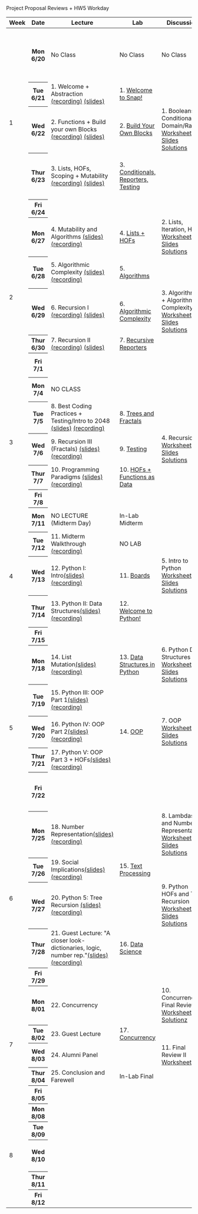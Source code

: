 <table class="table table-bordered schedule-table">
  <thead>
    <tr>
      <th class="center schedule-week-num">Week</th>
      <th>Date</th>
      <th>Lecture</th>
      <th>Lab</th>
      <th>Discussion</th>
      <th>Assignment</th>
    </tr>
  </thead>
  <tbody class="js-scheduleContent">
    <tr>
      <td rowspan=5>1</td> <!-- Week Number -->
      <!-- WEEK ONE------------------------------------------------------------ -->
      <th>Mon 6/20</th> <!-- Date -->
      <td>No Class</td> <!-- Lecture -->
      <td>No Class</td> <!-- Lab -->
      <td>No Class</td> <!-- Discussion -->
      <td>release <a href="https://www.gradescope.com/courses/404659/assignments/2107192/submissions/new">HW 0: Introduce Yourself and Syllabus Quiz</a> (due Thurs 6/23)</td> <!-- Assignment -->
    </tr>
    <tr>
      <th>Tue 6/21</th> <!-- Date -->
      <td>1. Welcome + Abstraction <a href="https://youtu.be/vqgdqUCU0AY">(recording)</a> <a href="https://docs.google.com/presentation/d/1ySmZlnVdc2sHoSZs1IWIT4t0NPsx5HLuvUEd85VgJ5c/edit?usp=sharing">(slides)</a></td> <!-- Lecture -->
      <td>1. <a href="https://cs10.org/bjc-r/topic/topic.html?topic=berkeley_bjc/intro_pair/1-introduction.topic&course=&novideo&noreading&noassignment">Welcome to Snap!</a></td> <!-- Lab -->
      <td></td> <!-- Discussion -->
      <td></td> <!-- Assignment -->
    </tr>
    <tr>
      <th>Wed 6/22 </th> <!-- Date -->
      <td>2. Functions + Build your own Blocks <a href="https://youtu.be/7aBX93awOuA">(recording)</a> <a href="https://docs.google.com/presentation/d/1Nv7wDxVOI4C5Et2-K-UNAxBqHMnzud7muP39tl0iqiA/edit?usp=sharing">(slides)</a></td> <!-- Lecture -->
      <td>2. <a href="https://cs10.org/bjc-r/topic/topic.html?topic=berkeley_bjc/intro_pair/2-loops-variables.topic&course=&novideo&noreading&noassignment">Build Your Own Blocks</a></td> <!-- Lab -->
      <td>1. Booleans, Conditionals, Domain/Range<br/>
      <a href="https://drive.google.com/file/d/1uVUsnNV9IpOFV356mY2GetOKUYLko_y8/view?usp=sharing">Worksheet</a><br/>
      <a href="https://docs.google.com/presentation/d/1J1DeaCF4PxwfL94Bo1YbxOPd29pZY5DrMMAaE-aPV-4/edit?usp=sharing">Slides</a><br/>
      <a href="https://drive.google.com/file/d/1a4WbkXI30o8dj-gKdPTmsQ4u1XVfVvnJ/view?usp=sharing">Solutions</a></td> <!-- Discussion -->
      <td>HW 1: Wordmatch due(6/27)<br/>
      <a href="https://cs10.org/su22/assignment/?https://docs.google.com/document/d/e/2PACX-1vQTzZytQuk8UaeSgzQRn1rXgCFnjXiQqIPCTrzgmQe175dM1CgNzr5nyz6KBaokAHV574V-nuARPE3q/pub">HW 1 Specs</a></td> <!-- Assignment -->
    </tr>
    <tr>
      <th>Thur 6/23</th> <!-- Date -->
      <td>3. Lists, HOFs, Scoping + Mutability <a href="https://youtu.be/dcVvhKcpGJg">(recording)</a> <a href="https://docs.google.com/presentation/d/1Gnq1Sne9bDGyavdZB4mSGLJPQAu-WfPwT0HDgjzAcuc/edit?usp=sharing">(slides)</a></td> <!-- Lecture -->
      <td>3. <a href="https://cs10.org/bjc-r/topic/topic.html?topic=berkeley_bjc/intro_pair/2-conditionals-testing-su21.topic&course=&novideo&noreading&noassignment">Conditionals, Reporters, Testing</a></td> <!-- Lab -->
      <td></td> <!-- Discussion -->
      <td>HW 0: Introduce Yourself and Syllabus Quiz due</td> <!-- Assignment -->
    </tr>
    <tr>
      <th>Fri 6/24</th> <!-- Date -->
      <td></td> <!-- Lecture -->
      <td></td> <!-- Lab -->
      <td></td> <!-- Discussion -->
      <td></td> <!-- Assignment -->
    </tr>
    <!-- WEEK TWO------------------------------------------------------------ -->
    <tr>
      <td rowspan=5>2</td>
      <th>Mon 6/27</th> <!-- Date -->
      <td>4. Mutability and Algorithms <a href="https://docs.google.com/presentation/d/1Sx4GByu9DWKs5tO_rvrWbzWiBj0nhrE6rSFp1ZMGEy4/edit?usp=sharing">(slides)</a> <a href="https://youtu.be/St3rZ6E9kqg">(recording)</a></td> <!-- Lecture -->
      <td>4. <a href="https://cs10.org/bjc-r/topic/topic.html?topic=berkeley_bjc/lists/lists-I.topic&course=&novideo&noreading&noassignment">Lists + HOFs</a></td> <!-- Lab -->
      <td>2. Lists, Iteration, HOFs<br/>
      <a href="https://drive.google.com/file/d/1NkJnc7e68TcTJyB2P8NbA5j3J8Qn-WGW/view?usp=sharing">Worksheet</a><br/>
      <a href="https://docs.google.com/presentation/d/1lBUEdUpM1mRSBjs4XwO9OGfR8OfTsnwMUT9Txer7YWo/edit?usp=sharing">Slides</a><br/>
      <a href="https://drive.google.com/file/d/1cQHfkxnJaZ_aphQZRbsHTmHH-u1Av6mR/view?usp=sharing">Solutions</a></td> <!-- Discussion -->
      <td>HW1: Wordmatch due</td> <!-- Assignment -->
    </tr>
    <tr>
      <th>Tue 6/28</th> <!-- Date -->
      <td>5. Algorithmic Complexity <a href="https://docs.google.com/presentation/d/1JLR18hmqfXw8DXlV-bxcNjp1YtYQLM4VYaL--Of8SsU/edit?usp=sharing"> (slides)</a> <a href="https://youtu.be/fJvW0x8Ycd0"> (recording)</a></td> <!-- Lecture -->
      <td>5. <a href="https://cs10.org/bjc-r/topic/topic.html?topic=berkeley_bjc/areas/algorithms.topic&course=&novideo&noreading&noassignment"> Algorithms</a></td> <!-- Lab -->
      <td></td><!-- Discussion -->
      <td>release <br/>
      <a href="https://docs.google.com/document/d/1mUVnBHcMzGLVlwCYiLvNC8QH0rATT-6x28AVbxlRNfs/edit?usp=sharing">HW 2: Mastermind</a> due(07/03)</td> <!-- Assignment -->
    </tr>
    <tr>
      <th>Wed 6/29 </th> <!-- Date -->
      <td>6. Recursion I <a href="https://youtu.be/GKedcREh1fs">(recording)</a> <a href="https://docs.google.com/presentation/d/1U25PYe2Gotv5N8L-4MdWLn1w4zB2wkPepjjeu9HgjNw/edit?usp=sharing">(slides)</a></td> <!-- Lecture -->
      <td>6. <a href="https://cs10.org/bjc-r/topic/topic.html?topic=berkeley_bjc/areas/algorithm-complexity.topic&course=&novideo&noreading&noassignment">Algorithmic Complexity</a></td> <!-- Lab -->
      <td>3. Algorithms + Algorithmic Complexity<br/>
      <a href="https://drive.google.com/file/d/1aH8a-oeOiTD9ClxiwHEEyqA57T7w0oWq/view?usp=sharing">Worksheet</a><br/>
      <a href="https://docs.google.com/presentation/d/1vb51sfQ6GLdTHYpUy5cgqdLgSCr8tfNx-Xr3G50d1pg/edit?usp=sharing">Slides</a><br/>
      <a href="https://drive.google.com/file/d/1LNyVSkFa9OuJ3v9dGPqAFtpu1btYxWhg/view?usp=sharing">Solutions</a></td> <!-- Discussion -->
      <td></td> <!-- Assignment -->
    </tr>
    <tr>  
      <th>Thur 6/30</th> <!-- Date -->
      <td>7. Recursion II <a href="https://youtu.be/9yhOwHGlQU4">(recording)</a> <a href="https://docs.google.com/presentation/d/1KEtzRUOJXsYCPQOkAI3j2UedLUA031eNzKXeEgp331w/edit?usp=sharing">(slides)</a></td> <!-- Lecture -->
      <td>7. <a href="https://cs10.org/bjc-r/topic/topic.html?topic=berkeley_bjc/recur/recursive-reporters-part1.topic&course=&novideo&noreading&noassignment">Recursive Reporters</a></td> <!-- Lab -->
      <td></td> <!-- Discussion -->
      <td></td> <!-- Assignment -->
    </tr>
    <tr>
      <th>Fri 7/1</th> <!-- Date -->
      <td></td> <!-- Lecture -->
      <td></td> <!-- Lab -->
      <td></td> <!-- Discussion -->
      <td>HW2 due Sunday 7/03</td> <!-- Assignment -->
    </tr>
    <!-- WEEK THREE------------------------------------------------------------ -->
    <tr>
      <td rowspan=5>3</td>
      <th>Mon 7/4</th> <!-- Date -->
      <td>NO CLASS</td> <!-- Lecture -->
      <td></td> <!-- Lab -->
      <td></td> <!-- Discussion -->
      <td>release <a href="https://docs.google.com/document/u/0/d/1exb5jlPnK4zVrPRHIwwlz3UbzorEB5-Faq6leu_Cfx4/edit">HW3: 2048</a> (due 07/13)</td> <!-- Assignment -->
    </tr>
    <tr>
      <th>Tue 7/5</th> <!-- Date -->
      <td>8. Best Coding Practices + Testing/Intro to 2048 <a href="https://docs.google.com/presentation/d/1gHKWs_3v2e1eY53WuWV-7mS6RKGdRHirwWoi8szmSLM/edit?usp=sharing">(slides)</a> <a href="https://youtu.be/16nnEgfhgck">(recording)</a></td> <!-- Lecture -->
      <td>8. <a href="https://cs10.org/bjc-r/topic/topic.html?topic=berkeley_bjc/recur/recursion-trees-fractals.topic&course=&novideo&noreading&noassignment">Trees and Fractals</a></td> <!-- Lab -->
      <td></td><!-- Discussion -->
      <td></td> <!-- Assignment -->
    </tr>
    <tr>
      <th>Wed 7/6 </th> <!-- Date -->
      <td>9. Recursion III (Fractals) <a href="https://docs.google.com/presentation/d/1kGe-Y-mvg4g384OpvtK0gJ9NpA050hsoIuzb4eh-qH4/edit#slide=id.g139f9e034ea_0_257">(slides)</a> <a href="https://youtu.be/7-RBA885icY"> (recording)</a></td> <!-- Lecture -->
      <td>9. <a href="https://cs10.org/bjc-r/topic/topic.html?topic=berkeley_bjc/2048-testing/2048.topic&course=&novideo&noreading&noassignment">Testing</a></td> <!-- Lab -->
      <td>4. Recursion<br/>
      <a href="https://drive.google.com/file/d/1iN3W9s0Ctvm1V5klEGxvsVIAX16mDdIQ/view?usp=sharing">Worksheet</a><br/>
      <a href="https://docs.google.com/presentation/d/13pw405VxMPU1n2aBMGPBIm9RITtEGHtPZiz2NFOj0zI/edit?usp=sharing">Slides</a><br/>
      <a href="https://drive.google.com/file/d/1GcgQzufQxXWU2ml3-MUsZtelRbJ1CaO3/view?usp=sharing">Solutions</a></td> <!-- Discussion -->
      <td></td> <!-- Assignment -->
    </tr>
    <tr>
      <th>Thur 7/7</th> <!-- Date -->
      <td>10. Programming Paradigms <a href="https://docs.google.com/presentation/d/1a2J6eblGOJ8p-Hz9j3vaTWj8Dn8zP6UlQ_SOe8RXecA/edit?usp=sharing">(slides)</a> <a href="https://youtu.be/gHeWsG6ewYU">(recording)</a></td> <!-- Lecture -->
      <td>10. <a href="https://cs10.org/bjc-r/llab/html/topic.html?topic=berkeley_bjc%2Fhofs%2Fhofs-practice.topic&course&novideo&noreading&noassignment"> HOFs + Functions as Data</a></td> <!-- Lab -->
      <td></td> <!-- Discussion -->
      <td></td> <!-- Assignment -->
    </tr>
    <tr>
      <th>Fri 7/8</th> <!-- Date -->
      <td></td> <!-- Lecture -->
      <td></td> <!-- Lab -->
      <td></td> <!-- Discussion -->
      <td></td> <!-- Assignment -->
    </tr>
    <!-- WEEK FOUR------------------------------------------------------------ -->
    <tr>
      <td rowspan=5>4</td>
      <th>Mon 7/11</th> <!-- Date -->
      <td>NO LECTURE (Midterm Day)</td> <!-- Lecture -->
      <td>In-Lab Midterm</td> <!-- Lab -->
      <td></td> <!-- Discussion -->
      <td>Paper Midterm 6-8pm PST</td> <!-- Assignment -->
    </tr>
    <tr>
      <th>Tue 7/12</th> <!-- Date -->
      <td>11. Midterm Walkthrough <a href="https://youtu.be/gGyC3KNMiHo">(recording)</a></td> <!-- Lecture -->
      <td>NO LAB</td> <!-- Lab -->
      <td></td><!-- Discussion -->
      <td></td> <!-- Assignment -->
    </tr>
    <tr>
      <th>Wed 7/13 </th> <!-- Date -->
      <td>12. Python I: Intro<a href="https://docs.google.com/presentation/d/1vcld-PTQnDuodmdb88SoGEa7Zy3XBD3jbLTfff2RViQ/edit?usp=sharing">(slides)</a><a href="https://youtu.be/w9Shvk5Jzpk">(recording)</a></td> <!-- Lecture -->
      <td>11. <a href="https://cs10.org/bjc-r/topic/topic.html?topic=berkeley_bjc/lists/tic-tac-toe.topic&course=&novideo&noreading&noassignment">Boards</a></td> <!-- Lab -->
      <td>5. Intro to Python<br/>
      <a href="https://drive.google.com/file/d/1p3K1cPasKEtmCtzQMWvJ59K-PwmAOdyt/view?usp=sharing">Worksheet</a><br/>
      <a href="https://docs.google.com/presentation/d/1aod8nJODHjoMqz3SYPYJo07qBpeyAsNwOKj4g80Wwk4/edit?usp=sharing">Slides</a><br/>
      <a href="https://drive.google.com/file/d/1dTlgyInG6PFkO-wN9va_eI_1ugC_Mgvx/view?usp=sharing">Solutions</a></td> <!-- Discussion -->
      <td>HW3: 2048 due</td> <!-- Assignment -->
    </tr>
    <tr>
      <th>Thur 7/14</th> <!-- Date -->
      <td>13. Python II: Data Structures<a href="https://docs.google.com/presentation/d/1uhpp-v7BzcMiTY0caeAuM4w8lVTDR4qd4eYLOMyq0z4/edit#slide=id.g13cfba3ed9a_0_9">(slides)</a> <a href="https://youtu.be/asRoePvLodo">(recording)</a></td> <!-- Lecture -->
      <td>12. <a href="https://cs10.org/bjc-r/topic/topic.html?topic=berkeley_bjc/python/besides-blocks-welcome-parsons.topic&course=&novideo&noreading&noassignment"> Welcome to Python!</a></td> <!-- Lab -->
      <td></td> <!-- Discussion -->
      <td>release <a href="https://docs.google.com/document/d/14ifSoEcExk40Cmq3u5O1JhmEX43uyDnpW1dLplumtNo/edit?usp=sharing">HW4: Snap to Python Translation</a></td> <!-- Assignment -->
    </tr>
    <tr>
      <th>Fri 7/15</th> <!-- Date -->
      <td></td> <!-- Lecture -->
      <td></td> <!-- Lab -->
      <td></td> <!-- Discussion -->
      <td></td> <!-- Assignment -->
    </tr>
    <!-- WEEK FIVE ------------------------------------------------------------ -->
    <tr>
      <td rowspan=5>5</td>
      <th>Mon 7/18</th> <!-- Date -->
      <td>14. List Mutation<a href="https://drive.google.com/file/d/1fR-64L3KBx2QMpMVj0WNuoqHYEDdpxBG/view?usp=sharing">(slides)</a> <a href="https://youtu.be/dFeOwjnigfY">(recording)</a></td> <!-- Lecture -->
      <td>13. <a href="https://cs10.org/bjc-r/topic/topic.html?topic=berkeley_bjc/python/besides-blocks-data-struct.topic&course=&novideo&noreading&noassignment">Data Structures in Python</a></td> <!-- Lab -->
      <td>6. Python Data Structures<br/>
      <a href="https://drive.google.com/file/d/1FoN-pIy5pIASJ1Da4VDlbh4pl6I6Mh_O/view?usp=sharing">Worksheet</a><br/>
      <a href="https://docs.google.com/presentation/d/1JEndkfNob5O0drdULSdeM4vMNNPG8B65LuUcv5RCrOg/edit?usp=sharing">Slides</a><br/>
      <a href="https://drive.google.com/file/d/1THrX-opmn-ClyIsp0BmmWEdXhvfzpz5B/view?usp=sharing">Solutions</a></td> <!-- Discussion -->
      <td></td> <!-- Assignment -->
    </tr>
    <tr>
      <th>Tue 7/19</th> <!-- Date -->
      <td>15. Python III: OOP Part 1<a
      href= "https://docs.google.com/presentation/d/1TcOzK1LNdyLW9XGJ0OvFHhZtM9NcQ1lUvUucCZkYEBw/edit?usp=sharing">(slides)</a> <a href="https://youtu.be/m0UHeyhoBzo">(recording)</a></td><!-- Lecture -->
      <td></td> <!-- Lab -->
      <td></td><!-- Discussion -->
      <td>HW4: Snap to Python Translation due</td> <!-- Assignment -->
    </tr>
    <tr>
      <th>Wed 7/20 </th> <!-- Date -->
      <td>16. Python IV: OOP Part 2<a href="https://docs.google.com/presentation/d/1FNTlONTL7TO_MV0SZh8pR-yXHTpzuuDMHlY3g0esvPk/edit?usp=sharing">(slides)</a> <a href="https://youtu.be/_vq4r6WAy1Q">(recording)</a></td> <!-- Lecture -->
      <td>14. <a href="https://cs10.org/bjc-r/llab/html/topic.html?topic=berkeley_bjc%2Fpython%2Fbesides-blocks-oop-joshhug-edition.topic&course&novideo&noreading&noassignment">OOP</a></td> <!-- Lab -->
      <td>7. OOP<br/>
      <a href="https://drive.google.com/file/d/1Wj9n6TCkD_1GvKcZpB6dJt-OQczEh7VH/view?usp=sharing">Worksheet</a><br/>
      <a href="https://docs.google.com/presentation/d/14OjqmsZ70PY5CoCgkBdLZf_a5-0S1h5sQOoq64h7zs4/edit?usp=sharing">Slides</a><br/>
      <a href="https://drive.google.com/file/d/1AUHeWEe-CMenEDf920ySd3Ywic845rlc/view?usp=sharing">Solutions</a></td> <!-- Discussion -->
      <td>release <a href="https://docs.google.com/document/u/0/d/1TOZFy8T__bGBxjSRTsLUsKAk0iNoP1hRPeNLzDycyH8/edit">HW5: OOP Practice</a></td> <!-- Assignment -->
    </tr>
    <tr>
      <th>Thur 7/21</th> <!-- Date -->
      <td>17. Python V: OOP Part 3 + HOFs<a href="https://docs.google.com/presentation/d/14DYuRya0E3lHc4AlDfgcgk8bgXsT2fmMUGsvioAHciA/edit?usp=sharing">(slides)</a><a href="https://youtu.be/cql3v-WBysw"> (recording)</a></td> <!-- Lecture -->
      <td></td> <!-- Lab -->
      <td></td> <!-- Discussion -->
      <td>release <a href="https://docs.google.com/document/u/0/d/1AGOYzckzUMD4C_CVb6imQjMBvQQd353GUpzEg_ZLhSo/edit">Final Project Propasal</a></td> <!-- Assignment -->
    </tr>
    <tr>
      <th>Fri 7/22</th> <!-- Date -->
      <td></td> <!-- Lecture -->
      <td></td> <!-- Lab -->
      <td></td> <!-- Discussion -->
      <td>Final Project Propasal due Saturday 11:59pm</td> <!-- Assignment -->
    </tr>
    <!-- WEEK SIX ------------------------------------------------------------ -->
    <tr>
      <td rowspan=5>6</td>
      <th>Mon 7/25</th> <!-- Date -->
      <td>18. Number Representation<a href="https://docs.google.com/presentation/d/1o8lMChyXM5Vmh3Ek_xDZ-T5ZgKgglyWYvk_lSVLdcGE/edit#slide=id.g13e9332cfcc_0_481">(slides)</a> <a href="https://youtu.be/wXKwNx4p-Ko">(recording)</a></td> <!-- Lecture -->
      <td></td>  Project Proposal Reviews + HW5 Workday <!-- Lab -->
      <td>8. Lambdas and Number Representation<br/>
      <a href="https://drive.google.com/file/d/1SEdY3uqb8Da9O_-5a_LGRD5xBPAI-7m8/view?usp=sharing">Worksheet</a><br/>
      <a href="https://docs.google.com/presentation/d/1YwRLCWyKFv1Phk9KW2u1zKMAR_YECRlIO6l5WsnWLnA/edit?usp=sharing">Slides</a><br/>
      <a href="https://drive.google.com/file/d/17IkIC_uG5ax-9CBJcu-b4DSQ70L-gFw1/view?usp=sharing">Solutions</a></td> <!-- Discussion -->
      <td>HW5: OOP Practice due, release Final Project</td> <!-- Assignment -->
    </tr>
    <tr>
      <th>Tue 7/26</th> <!-- Date -->
      <td>19. Social Implications<a href="https://docs.google.com/presentation/d/18G6nN0dyOE3hEApvGv53O2QftfLQYp-cHjq9z3V93so/edit#slide=id.g1212d069d8f_0_164">(slides)</a> <a href="https://youtu.be/shmILnoIphE">(recording)</a></td> <!-- Lecture -->
      <td>15. <a href="https://cs10.org/bjc-r/topic/topic.html?topic=berkeley_bjc/python/besides-blocks-text-processing.topic&course=&novideo&noreading&noassignment">Text Processing</a></td> <!-- Lab -->
      <td></td><!-- Discussion -->
      <td></td> <!-- Assignment -->
    </tr>
    <tr>
      <th>Wed 7/27 </th> <!-- Date -->
      <td>20. Python 5: Tree Recursion <a href="https://docs.google.com/presentation/d/1U4PP_s_DY6uijMIO8yCkprwXs8uDrFUwFN-n8XkqknQ/edit?usp=sharing">(slides)</a> <a href="https://youtu.be/-LCD09QxCac">(recording)</a></td> <!-- Lecture -->
      <td></td> <!-- Lab -->
      <td>9. Python HOFs and Tree Recursion<br/>
      <a href="https://drive.google.com/file/d/1u0WodSL4CgDSmXnl1wBVknsb04XMBYeb/view?usp=sharing">Worksheet</a><br/>
      <a href="https://docs.google.com/presentation/d/1HfUoFFqruaRKomCRN2xWzB0PwiAM4Rv39vXVDmhXfSE/edit?usp=sharing">Slides</a><br/>
      <a href="https://drive.google.com/file/d/1fkoEAlR8RjMyRaEz4l8DgJoPg87tsvP_/view?usp=sharing">Solutions</a></td> <!-- Discussion -->
      <td></td> <!-- Assignment -->
    </tr>
    <tr>
      <th>Thur 7/28</th> <!-- Date -->
      <td>21. Guest Lecture: "A closer look- dictionaries, logic, number rep."<a
      href="https://drive.google.com/file/d/16nJ8KNDb3PA0lg2Kpg5qxySbNd1C-FeP/view?usp=sharing">(slides)</a> <a href="https://youtu.be/-MV_1bfDuYM">(recording)</a></td> <!-- Lecture -->
      <td>16. <a href="https://cs10.org/bjc-r/topic/topic.html?topic=berkeley_bjc/python/data-lab.topic&course=&novideo&noreading&noassignment">Data Science</a></td> <!-- Lab -->
      <td></td> <!-- Discussion -->
      <td></td> <!-- Assignment -->
    </tr>
    <tr>
      <th>Fri 7/29</th> <!-- Date -->
      <td></td> <!-- Lecture -->
      <td></td> <!-- Lab -->
      <td></td> <!-- Discussion -->
      <td></td> <!-- Assignment -->
    </tr>
    <!-- WEEK SEVEN ------------------------------------------------------------ -->
    <tr>
      <td rowspan=5>7</td>
      <th>Mon 8/01</th> <!-- Date -->
      <td>22. Concurrency</td> <!-- Lecture -->
      <td></td> <!-- Lab -->
      <td>10. Concurrency + Final Review I<br/>
      <a href="https://drive.google.com/file/d/1pO0iUO6jKAS-tIsgYlxlUjfpHMS5Db_8/view?usp=sharing">Worksheet</a><br/>
      <a href="https://drive.google.com/file/d/1bc2w794WSK_p__QqyNgxz701leq0ez9W/view?usp=sharing">Solutionz</a></td> <!-- Discussion -->
      <td></td> <!-- Assignment -->
    </tr>
    <tr>
      <th>Tue 8/02</th> <!-- Date -->
      <td>23. Guest Lecture</td> <!-- Lecture -->
      <td>17. <a href="https://cs10.org/bjc-r/llab/html/topic.html?topic=berkeley_bjc%2Fareas%2Fconcurrency.topic&course&novideo&noreading&noassignment">Concurrency</a></td> <!-- Lab -->
      <td></td><!-- Discussion -->
      <td></td> <!-- Assignment -->
    </tr>
    <tr>
      <th>Wed 8/03 </th> <!-- Date -->
      <td>24. Alumni Panel</td> <!-- Lecture -->
      <td></td> <!-- Lab -->
      <td>11. Final Review II<br/>
      <a href="https://drive.google.com/file/d/1FXZlhyBpjupvwPLnRWJ5OwDjbvD7Mo8L/view?usp=sharing">Worksheet</a></td> <!-- Discussion -->
      <td></td><!-- Assignment -->
    </tr>
    <tr>
      <th>Thur 8/04</th> <!-- Date -->
      <td>25. Conclusion and Farewell</td> <!-- Lecture -->
      <td>In-Lab Final</td> <!-- Lab -->
      <td></td> <!-- Discussion -->
      <td>Final Project due</td> <!-- Assignment -->
    </tr>
    <tr>
      <th>Fri 8/05</th> <!-- Date -->
      <td></td> <!-- Lecture -->
      <td></td> <!-- Lab -->
      <td></td> <!-- Discussion -->
      <td></td> <!-- Assignment -->
    </tr>
    <!-- WEEK EIGHT ------------------------------------------------------------ -->
    <tr>
      <td rowspan=5>8</td>
      <th>Mon 8/08</th> <!-- Date -->
      <td></td> <!-- Lecture -->
      <td></td> <!-- Lab -->
      <td></td> <!-- Discussion -->
      <td></td> <!-- Assignment -->
    </tr>
    <tr>
      <th>Tue 8/09</th> <!-- Date -->
      <td></td> <!-- Lecture -->
      <td></td> <!-- Lab -->
      <td></td><!-- Discussion -->
      <td></td> <!-- Assignment -->
    </tr>
    <tr>
      <th>Wed 8/10</th> <!-- Date -->
      <td></td> <!-- Lecture -->
      <td></td> <!-- Lab -->
      <td></td> <!-- Discussion -->
      <td>Paper Final Exam (3pm-6pm PT)</td> <!-- Assignment -->
    </tr>
    <tr>
      <th>Thur 8/11</th> <!-- Date -->
      <td></td> <!-- Lecture -->
      <td></td> <!-- Lab -->
      <td></td> <!-- Discussion -->
      <td></td> <!-- Assignment -->
    </tr>
    <tr>
      <th>Fri 8/12</th> <!-- Date -->
      <td></td> <!-- Lecture -->
      <td></td> <!-- Lab -->
      <td></td> <!-- Discussion -->
      <td></td> <!-- Assignment -->
    </tr>
  </tbody>
</table>
